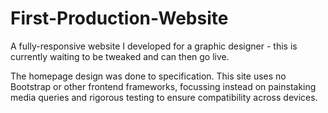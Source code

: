 # First-Production-Website
A fully-responsive website I developed for a graphic designer - this is currently waiting to be tweaked and can then go live.

The homepage design was done to specification. 
This site uses no Bootstrap or other frontend frameworks, focussing instead on painstaking media queries and rigorous testing to ensure compatibility across devices.
